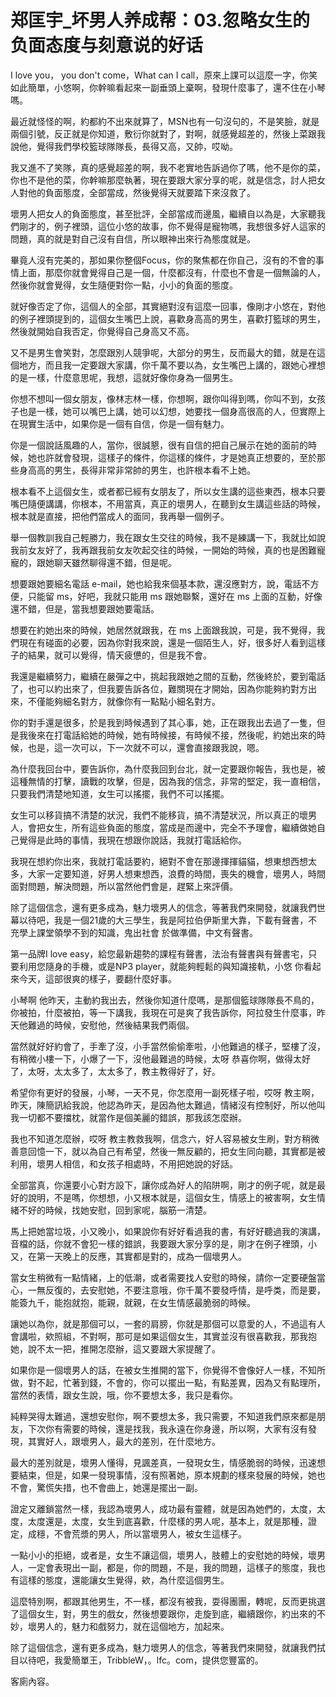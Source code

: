 # 郑匡宇_坏男人养成帮：03.忽略女生的负面态度与刻意说的好话

I love you， you don't come，What can I call，原來上課可以這麼一字，你笑如此簡單，小悠啊，你幹嘛看起來一副垂頭上棄啊，發現什麼事了，還不住在小琴嗎。

最近就怪怪的啊，約都約不出來就算了，MSN也有一句沒句的，不是笑臉，就是兩個引號，反正就是你知道，敷衍你就對了，對啊，就感覺超差的，然後上菜跟我說他，覺得我們學校籃球隊隊長，長得又高，又帥，哎呦。

我又進不了笑隊，真的感覺超差的啊，我不老實地告訴過你了嗎，他不是你的菜，你也不是他的菜，你幹嘛那麼執著，現在要跟大家分享的呢，就是信念，討人把女人對他的負面態度，全部當成，然後覺得天就要踏下來沒救了。

壞男人把女人的負面態度，甚至批評，全部當成而邊風，繼續自以為是，大家聽我們剛才的，例子裡頭，這位小悠的故事，你不覺得是寵物嗎，我想很多好人這家的問題，真的就是對自己沒有自信，所以眼神出來行為態度就是。

畢竟人沒有完美的，那如果你整個Focus，你的聚焦都在你自己，沒有的不會的事情上面，那麼你就會覺得自己是一個，什麼都沒有，什麼也不會是一個無論的人，然後你就會覺得，女生隨便對你一點，小小的負面的態度。

就好像否定了你，這個人的全部，其實絕對沒有這麼一回事，像剛才小悠在，對他的例子裡頭提到的，這個女生嘴巴上說，喜歡身高高的男生，喜歡打籃球的男生，然後就開始自我否定，你覺得自己身高又不高。

又不是男生會笑對，怎麼跟別人競爭呢，大部分的男生，反而最大的錯，就是在這個地方，而且我一定要跟大家講，你千萬不要以為，女生嘴巴上講的，跟她心裡想的是一樣，什麼意思呢，我想，這就好像你身為一個男生。

你想不想叫一個女朋友，像林志林一樣，你想啊，跟你叫得到嗎，你叫不到，女孩子也是一樣，她可以嘴巴上講，她可以幻想，她要找一個身高很高的人，但實際上在現實生活中，如果你是一個有自信，你是一個有魅力。

你是一個說話風趣的人，當你，很誠懇，很有自信的把自己展示在她的面前的時候，她也許就會發現，這樣子的條件，你這樣的條件，才是她真正想要的，至於那些身高高的男生，長得非常非常帥的男生，也許根本看不上她。

根本看不上這個女生，或者都已經有女朋友了，所以女生講的這些東西，根本只要嘴巴隨便講講，你根本，不用當真，真正的壞男人，在聽到女生講這些話的時候，根本就是直接，把他們當成人的面同，我再舉一個例子。

舉一個教訓我自己輕勝力，我在跟女生交往的時候，我不是練講一下，我就比如說我前女友好了，我再跟我前女友吹起交往的時候，一開始的時候，真的也是困難寵寵的，跟她聊天雖然聊得還不錯，但是呢。

想要跟她要細名電話 e-mail，她也給我來個基本款，還沒應對方，說，電話不方便，只能留 ms，好吧，我就只能用 ms 跟她聯繫，還好在 ms 上面的互動，好像還不錯，但是，當我想要跟她要電話。

想要在約她出來的時候，她居然就跟我，在 ms 上面跟我說，可是，我不覺得，我們現在有碰面的必要，因為你對我來說，還是一個陌生人，好，很多好人看到這樣子的結果，就可以覺得，情天疲憊的，但是我不會。

我還是繼續努力，繼續在嚴彈之中，挑起我跟她之間的互動，然後終於，要到電話了，也可以約出來了，但我要告訴各位，難關現在才開始，因為你能夠約對方出來，不僅能夠細名對方，就像你有一點點小細名對方。

你的對手還是很多，於是我到時候遇到了其心事，她，正在跟我出去過了一隻，但是我後來在打電話給她的時候，她有時候接，有時候不接，然後呢，約她出來的時候，也是，這一次可以，下一次就不可以，還會直接跟我說，嗯。

為什麼我回台中，要告訴你，為什麼我回到台北，就一定要跟你報告，我也是，被這種無情的打擊，讀戰的攻擊，但是，因為我的信念，非常的堅定，我一直相信，只要我們清楚地知道，女生可以搖擺，我們不可以搖擺。

女生可以移貨搞不清楚的狀況，我們不能移貨，搞不清楚狀況，所以真正的壞男人，會把女生，所有這些負面的態度，當成是而邊中，完全不予理會，繼續做她自己覺得是此時的事情，我現在想跟你說話，我就打電話給你。

我現在想約你出來，我就打電話要約，絕對不會在那邊揮揮貓貓，想東想西想太多，大家一定要知道，好男人想東想西，浪費的時間，喪失的機會，壞男人，時間面對問題，解決問題，所以當然他們會是，趕緊上來評價。

除了這個信念，還有更多成為，魅力壞男人的信念，等著我們來開發，就讓我們世幕以待吧，我是一個21歲的大三學生，我是阿拉伯伊斯里大靠，下載有聲書，不充學上課堂領學不到的知識，鬼出社會 於做準備，中文有聲書。

第一品牌I love easy，給您最新趨勢的課程有聲書，法治有聲書與有聲書宅，只要利用您隨身的手機，或是NP3 player，就能夠輕鬆的與知識接軌，小悠 你看起來今天，這部很爽的樣子，要翻什麼好事。

小琴啊 他昨天，主動約我出去，然後你知道什麼嗎，是那個籃球隊隊長不鳥的，你被拍，什麼被拍，等一下講我，我現在可是爽了我告訴你，阿拉發生什麼事，昨天他難過的時候，安慰他，然後結果我們兩個。

當然就好好約會了，手牽了沒，小手當然偷偷牽啦，小他難過的樣子，堅樓了沒，有稍微小樓一下，小爆了一下，沒他最難過的時候，太呀 恭喜你啊，做得太好了，太呀，太太多了，太太多了，教主教得好了，好。

希望你有更好的發展，小琴，一天不見，你怎麼用一副死樣子啦，哎呀 教主啊，昨天，陳簡訊給我說，他認為昨天，是因為他太難過，情緒沒有控制好，所以他叫我一切都不要擋枕，就當作是個美麗的錯誤，那我該怎麼辦。

我也不知道怎麼辦，哎呀 教主教救我啊，信念六，好人容易被女生刷，對方稍微善意回憶一下，就以為自己有希望，然後一無反顧的，把女生同向聽，其實都是被利用，壞男人相信，和女孩子相處時，不用把她說的好話。

全部當真，你還要小心對方設下，讓你成為好人的陷阱啊，剛才的例子呢，就是最好的說明，不是嗎，你想想，小又根本就是，這個女生，情感上的被害啊，女生情緒不好的時候，找她安慰，回到家呢，腦筋一清楚。

馬上把她當垃圾，小又晚小，如果說你有好好看過我的書，有好好聽過我的演講，音檔的話，你就不會犯一樣的錯誤，我要跟大家分享的是，剛才在例子裡頭，小又，在第一天晚上的反應，其實都是對的，成為一個壞男人。

當女生稍微有一點情緒，上的低潮，或者需要找人安慰的時候，請你一定要硬盤當心，一無反復的，去安慰她，不要注意哦，你千萬不要發呼情，是呼类，而是要，能簽九千，能抱就抱，能親，就親，在女生情感最脆弱的時候。

讓她以為你，就是那個可以，一套的肩膀，你就是那個可以意愛的人，不過這有人會講啦，欸照組，不對啊，那可是如果這個女生，其實並沒有很喜歡我，那我抱她，說不太一把，推開怎麼辦，這又要跟大家提醒了。

如果你是一個壞男人的話，在被女生推開的當下，你覺得不會像好人一樣，不知所做，對不起，忙著到錢，不會的，你可以擺出一點，有點差異，因為又有點理所，當然的表情，跟女生說，哦，你不要想太多，我只是看你。

純粹哭得太難過，還想安慰你，啊不要想太多，我只需要，不知道我們原來都是朋友，下次你有需要的時候，還是找我，我永遠在你身邊，所以啊，大家有沒有發現，其實好人，跟壞男人，最大的差別，在什麼地方。

最大的差別就是，壞男人懂得，見諷差真，一發現女生，情感脆弱的時候，迅速想要結束，但是，如果一發現事情，沒有照著她，原本規劃的樣來發展的時候，她也不會，驚慌失措，也不會曲上，她還是擺出一副。

證定又離鎖當然一樣，我認為壞男人，成功最有靈體，就是因為她們的，太度，太度，太度還是，太度，女生到底喜歡，什麼樣的男人呢，基本上，就是那種，證定，成穩，不會荒漿的男人，所以當壞男人，被女生這樣子。

一點小小的拒絕，或者是，女生不讓這個，壞男人，肢體上的安慰她的時候，壞男人，一定會表現出一副，都是，你的問題，不是，我的問題，這樣子的態度，我也有這樣的態度，還能讓女生覺得，欸，為什麼這個男生。

這麼特別啊，都跟其他男生，不一樣，都沒有被我，耍得團團，轉呢，反而更挑選了這個女生，對，男生的戲女，然後想要跟你，走旋到底，繼續跟你，約出來的不妙，壞男人的，魅力和戲努力，就在這個地方，加起來。

除了這個信念，還有更多成為，魅力壞男人的信念，等著我們來開發，就讓我們拭目以待吧，我愛簡單王，TribbleW，。lfc。com，提供您豐富的。

客廁內容。